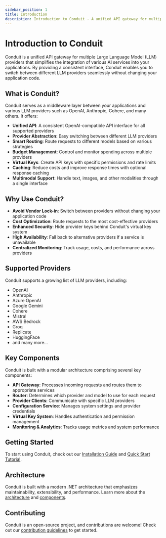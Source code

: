 ```yaml
---
sidebar_position: 1
title: Introduction
description: Introduction to Conduit - A unified API gateway for multiple LLM providers
---
```


# Introduction to Conduit

Conduit is a unified API gateway for multiple Large Language Model (LLM) providers that simplifies the integration of various AI services into your applications. By providing a consistent interface, Conduit enables you to switch between different LLM providers seamlessly without changing your application code.

## What is Conduit?

Conduit serves as a middleware layer between your applications and various LLM providers such as OpenAI, Anthropic, Cohere, and many others. It offers:

- **Unified API**: A consistent OpenAI-compatible API interface for all supported providers
- **Provider Abstraction**: Easy switching between different LLM providers
- **Smart Routing**: Route requests to different models based on various strategies
- **Budget Management**: Control and monitor spending across multiple providers
- **Virtual Keys**: Create API keys with specific permissions and rate limits
- **Caching**: Reduce costs and improve response times with optional response caching
- **Multimodal Support**: Handle text, images, and other modalities through a single interface

## Why Use Conduit?

- **Avoid Vendor Lock-in**: Switch between providers without changing your application code
- **Cost Optimization**: Route requests to the most cost-effective providers
- **Enhanced Security**: Hide provider keys behind Conduit's virtual key system
- **High Availability**: Fall back to alternative providers if a service is unavailable
- **Centralized Monitoring**: Track usage, costs, and performance across providers

## Supported Providers

Conduit supports a growing list of LLM providers, including:

- OpenAI
- Anthropic
- Azure OpenAI
- Google Gemini
- Cohere
- Mistral
- AWS Bedrock
- Groq
- Replicate
- HuggingFace
- and many more...

## Key Components

Conduit is built with a modular architecture comprising several key components:

- **API Gateway**: Processes incoming requests and routes them to appropriate services
- **Router**: Determines which provider and model to use for each request
- **Provider Clients**: Communicate with specific LLM providers
- **Configuration Service**: Manages system settings and provider credentials
- **Virtual Key System**: Handles authentication and permission management
- **Monitoring & Analytics**: Tracks usage metrics and system performance

## Getting Started

To start using Conduit, check out our [Installation Guide](getting-started/installation) and [Quick Start Tutorial](getting-started/quick-start).

## Architecture

Conduit is built with a modern .NET architecture that emphasizes maintainability, extensibility, and performance. Learn more about the [architecture](architecture/overview) and [components](architecture/components).

## Contributing

Conduit is an open-source project, and contributions are welcome! Check out our [contribution guidelines](https://github.com/knnlabs/conduit/blob/main/CONTRIBUTING.md) to get started.